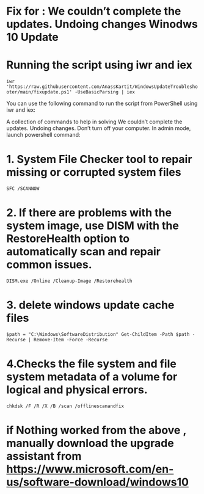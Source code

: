 # Fix for : We couldn’t complete the updates. Undoing changes Winodws 10 Update 
# Running the script using iwr and iex
`iwr 'https://raw.githubusercontent.com/AnassKartit/WindowsUpdateTroubleshooter/main/fixupdate.ps1' -UseBasicParsing | iex`

You can use the following command to run the script from PowerShell using iwr and iex:

A collection of commands to help in solving We couldn’t complete the updates. Undoing changes. Don’t turn off your computer.
In admin mode, launch powershell command:
# 1. System File Checker tool to repair missing or corrupted system files
  `SFC /SCANNOW`

# 2. If there are problems with the system image, use DISM with the RestoreHealth option to automatically scan and repair common issues.
  `DISM.exe /Online /Cleanup-Image /Restorehealth`

# 3. delete windows update cache files

  `$path = "C:\Windows\SoftwareDistribution"
  Get-ChildItem -Path $path -Recurse | Remove-Item -Force -Recurse`

# 4.Checks the file system and file system metadata of a volume for logical and physical errors.

  `chkdsk /F /R /X /B /scan /offlinescanandfix`
  
 # if Nothing worked from the above , manually download the upgrade assistant from https://www.microsoft.com/en-us/software-download/windows10
